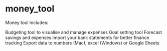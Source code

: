 # money_tool

Money tool includes:

Budgeting tool to visualise and manage expenses
Goal setting tool
Forecast savings and expenses
Import your bank statements for better finance tracking
Export data to numbers (Mac), excel (Windows) or Google Sheets
